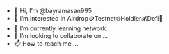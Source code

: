 - 👋 Hi, I’m @bayramasan995
- 👀 I’m interested in Airdrop🪙Testnet🌐Holdler💰Defi🤑
- 🌱 I’m currently learning network..
- 💞️ I’m looking to collaborate on ...
- 📫 How to reach me ...

<!---
bayramasan995/bayramasan995 is a ✨ special ✨ repository because its `README.md` (this file) appears on your GitHub profile.
You can click the Preview link to take a look at your changes.
--->
